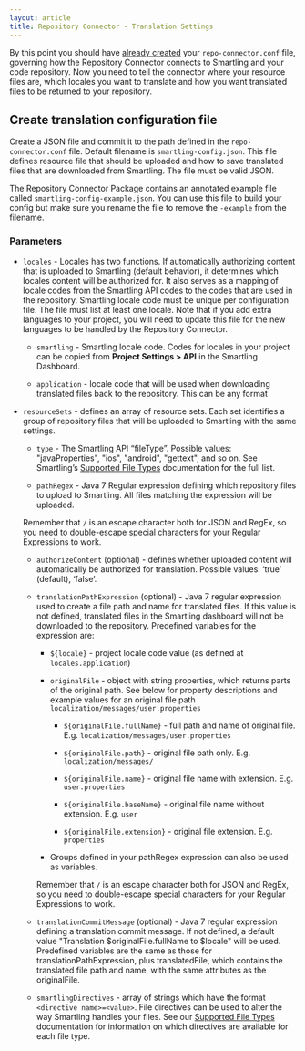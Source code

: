 ```yaml
---
layout: article
title: Repository Connector - Translation Settings
---
```



By this point you should have [already created](/knowledge-base/articles/repository-connector-installation-and-setup/) your `repo-connector.conf` file, governing how the Repository Connector connects to Smartling and your code repository. Now you need to tell the connector where your resource files are, which locales you want to translate and how you want translated files to be returned to your repository.

## Create translation configuration file

Create a JSON file and commit it to the path defined in the `repo-connector.conf` file. Default filename is `smartling-config.json`. This file defines resource file that should be uploaded and how to save translated files that are downloaded from Smartling. The file must be valid JSON.

The Repository Connector Package contains an annotated example file called `smartling-config-example.json`. You can use this file to build your config but make sure you rename the file to remove the `-example` from the filename.

### Parameters

*   `locales` - Locales has two functions. If automatically authorizing content that is uploaded to Smartling (default behavior), it determines which locales content will be authorized for. It also serves as a mapping of locale codes from the Smartling API codes to the codes that are used in the repository. Smartling locale code must be unique per configuration file. The file must list at least one locale. Note that if you add extra languages to your project, you will need to update this file for the new languages to be handled by the Repository Connector.

    *   `smartling` - Smartling locale code. Codes for locales in your project can be copied from **Project Settings > API** in the Smartling Dashboard.

    *   `application` - locale code that will be used when downloading translated files back to the repository. This can be any format

*   `resourceSets` - defines an array of resource sets. Each set identifies a group of repository files that will be uploaded to Smartling with the same settings.

    *   `type` - The Smartling API “fileType”. Possible values: "javaProperties", "ios", "android", "gettext", and so on. See Smartling’s [Supported File Types](/developers/files/) documentation for the full list.

    *   `pathRegex` - Java 7 Regular expression defining which repository files to upload to Smartling. All files matching the expression will be uploaded.

    Remember that `/` is an escape character both for JSON and RegEx, so you need to double-escape special characters for your Regular Expressions to work.

    *   `authorizeContent` (optional) - defines whether uploaded content will automatically be authorized for translation. Possible values: ‘true’ (default), ‘false’.

    *   `translationPathExpression` (optional) - Java 7 regular expression used to create a file path and name for translated files. If this value is not defined, translated files in the Smartling dashboard will not be downloaded to the repository. Predefined variables for the expression are:

        *   `${locale}` - project locale code value (as defined at `locales.application`)

        *   `originalFile` - object with string properties, which returns parts of the original path. See below for property descriptions and example values for an original file path `localization/messages/user.properties`

            *   `${originalFile.fullName}` - full path and name of original file. E.g. `localization/messages/user.properties`

            *   `${originalFile.path}` - original file path only. E.g. `localization/messages/`

            *   `${originalFile.name}` - original file name with extension. E.g. `user.properties`

            *   `${originalFile.baseName}` - original file name without extension. E.g. `user`

            *   `${originalFile.extension}` - original file extension. E.g. `properties`

        *   Groups defined in your pathRegex expression can also be used as variables. 
        
        Remember that `/` is an escape character both for JSON and RegEx, so you need to double-escape special characters for your Regular Expressions to work.
             
    *   `translationCommitMessage` (optional) - Java 7 regular expression defining a translation commit message. If not defined, a default value "Translation $originalFile.fullName to $locale" will be used. Predefined variables are the same as those for translationPathExpression, plus translatedFile, which contains the translated file path and name, with the same attributes as the originalFile.

    *   `smartlingDirectives` - array of strings which have the format `<directive name>=<value>`. File directives can be used to alter the way Smartling handles your files. See our [Supported File Types](/developers/files/) documentation for information on which directives are available for each file type.
